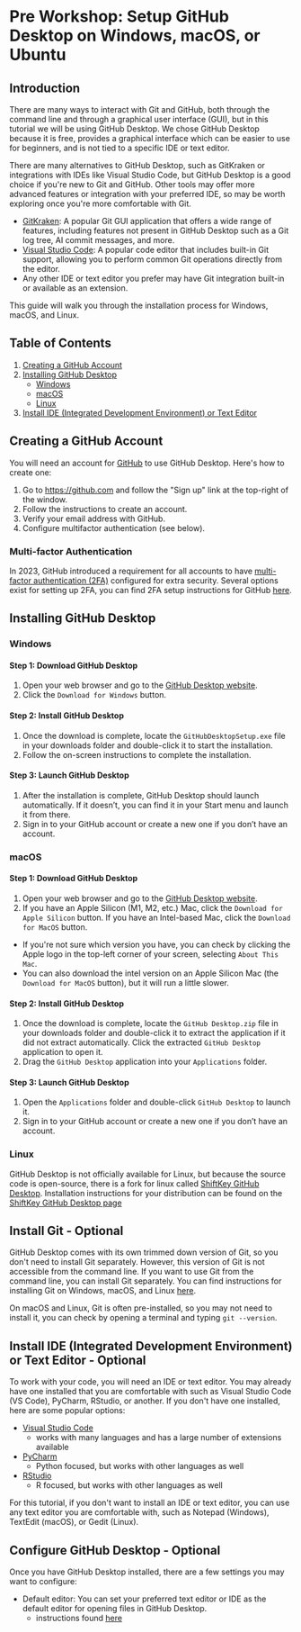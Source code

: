# Pre Workshop: Setup GitHub Desktop on Windows, macOS, or Ubuntu

## Introduction

There are many ways to interact with Git and GitHub, both through the command line and through a graphical user interface (GUI), but in this tutorial we will be using GitHub Desktop. We chose GitHub Desktop because it is free, provides a graphical interface which can be easier to use for beginners, and is not tied to a specific IDE or text editor.

There are many alternatives to GitHub Desktop, such as GitKraken or integrations with IDEs like Visual Studio Code, but GitHub Desktop is a good choice if you're new to Git and GitHub. Other tools may offer more advanced features or integration with your preferred IDE, so may be worth exploring once you're more comfortable with Git.

- [GitKraken](https://www.gitkraken.com): A popular Git GUI application that offers a wide range of features, including features not present in GitHub Desktop such as a Git log tree, AI commit messages, and more.
- [Visual Studio Code](https://code.visualstudio.com): A popular code editor that includes built-in Git support, allowing you to perform common Git operations directly from the editor.
- Any other IDE or text editor you prefer may have Git integration built-in or available as an extension.

This guide will walk you through the installation process for Windows, macOS, and Linux. 

## Table of Contents

1. [Creating a GitHub Account](#creating-a-github-account)
1. [Installing GitHub Desktop](#installing-github-desktop)
    - [Windows](#windows)
    - [macOS](#macos)
    - [Linux](#linux)
1. [Install IDE (Integrated Development Environment) or Text Editor](#install-ide-integrated-development-environment-or-text-editor)

## Creating a GitHub Account

You will need an account for [GitHub](https://github.com) to use GitHub Desktop. Here's how to create one:

1. Go to <https://github.com> and follow the "Sign up" link at the top-right of the window.
2. Follow the instructions to create an account.
3. Verify your email address with GitHub.
4. Configure multifactor authentication (see below).

### Multi-factor Authentication

In 2023, GitHub introduced a requirement for 
all accounts to have 
[multi-factor authentication (2FA)](https://docs.github.com/en/authentication/securing-your-account-with-two-factor-authentication-2fa/about-two-factor-authentication) 
configured for extra security.
Several options exist for setting up 2FA, you can find 2FA setup instructions for GitHub [here](https://docs.github.com/en/authentication/securing-your-account-with-two-factor-authentication-2fa/configuring-two-factor-authentication).

## Installing GitHub Desktop

### Windows

#### Step 1: Download GitHub Desktop

1. Open your web browser and go to the [GitHub Desktop website](https://desktop.github.com/).
2. Click the `Download for Windows` button.

#### Step 2: Install GitHub Desktop

1. Once the download is complete, locate the `GitHubDesktopSetup.exe` file in your downloads folder and double-click it to start the installation.
2. Follow the on-screen instructions to complete the installation.

#### Step 3: Launch GitHub Desktop

1. After the installation is complete, GitHub Desktop should launch automatically. If it doesn’t, you can find it in your Start menu and launch it from there.
2. Sign in to your GitHub account or create a new one if you don’t have an account.

### macOS

#### Step 1: Download GitHub Desktop

1. Open your web browser and go to the [GitHub Desktop website](https://desktop.github.com/).
2. If you have an Apple Silicon (M1, M2, etc.) Mac, click the `Download for Apple Silicon` button. If you have an Intel-based Mac, click the `Download for MacOS` button.
  - If you're not sure which version you have, you can check by clicking the Apple logo in the top-left corner of your screen, selecting `About This Mac`. 
  - You can also download the intel version on an Apple Silicon Mac (the `Download for MacOS` button), but it will run a little slower.

#### Step 2: Install GitHub Desktop

1. Once the download is complete, locate the `GitHub Desktop.zip` file in your downloads folder and double-click it to extract the application if it did not extract automatically. Click the extracted `GitHub Desktop` application to open it.
2. Drag the `GitHub Desktop` application into your `Applications` folder.

#### Step 3: Launch GitHub Desktop

1. Open the `Applications` folder and double-click `GitHub Desktop` to launch it.
2. Sign in to your GitHub account or create a new one if you don’t have an account.

### Linux

GitHub Desktop is not officially available for Linux, but because the source code is open-source, there is a fork for linux called [ShiftKey GitHub Desktop](https://github.com/shiftkey/desktop). Installation instructions for your distribution can be found on the [ShiftKey GitHub Desktop page](https://github.com/shiftkey/desktop)

## Install Git - Optional

GitHub Desktop comes with its own trimmed down version of Git, so you don't need to install Git separately. However, this version of Git is not accessible from the command line. If you want to use Git from the command line, you can install Git separately.
You can find instructions for installing Git on Windows, macOS, and Linux [here](https://git-scm.com/book/en/v2/Getting-Started-Installing-Git). 

On macOS and Linux, Git is often pre-installed, so you may not need to install it, you can check by opening a terminal and typing `git --version`.

## Install IDE (Integrated Development Environment) or Text Editor - Optional

To work with your code, you will need an IDE or text editor. You may already have one installed that you are comfortable with such as Visual Studio Code (VS Code), PyCharm, RStudio, or another. If you don't have one installed, here are some popular options:

- [Visual Studio Code](https://code.visualstudio.com/)
  - works with many languages and has a large number of extensions available
- [PyCharm](https://www.jetbrains.com/pycharm/)
  - Python focused, but works with other languages as well
- [RStudio](https://www.rstudio.com/)
  - R focused, but works with other languages as well

For this tutorial, if you don't want to install an IDE or text editor, you can use any text editor you are comfortable with, such as Notepad (Windows), TextEdit (macOS), or Gedit (Linux).

## Configure GitHub Desktop - Optional

Once you have GitHub Desktop installed, there are a few settings you may want to configure:

- Default editor: You can set your preferred text editor or IDE as the default editor for opening files in GitHub Desktop.
  -  instructions found [here](https://docs.github.com/en/desktop/configuring-and-customizing-github-desktop/configuring-a-default-editor-in-github-desktop)
